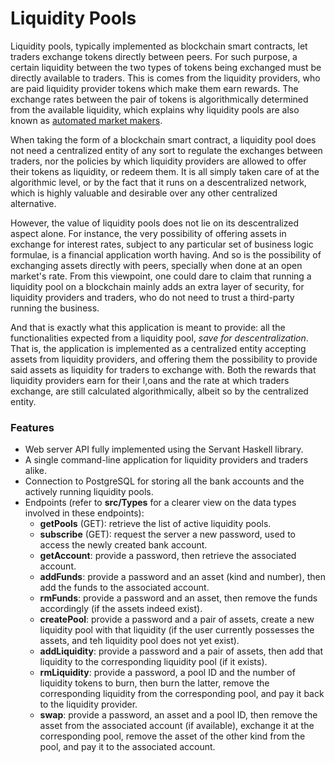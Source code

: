 # Liquidity Pools

Liquidity pools, typically implemented as blockchain smart contracts, let traders exchange tokens directly between peers. For such purpose, a certain liquidity between the two types of tokens being exchanged must be directly available to traders. This is comes from the liquidity providers, who are paid liquidity provider tokens which make them earn rewards. The exchange rates between the pair of tokens is algorithmically determined from the available liquidity, which explains why liquidity pools are also known as [automated market makers](https://github.com/runtimeverification/verified-smart-contracts/blob/c40c98d6ae35148b76742aaaa29e6eaa405b2f93/uniswap/x-y-k.pdf).

When taking the form of a blockchain smart contract, a liquidity pool does not need a centralized entity of any sort to regulate the exchanges between traders, nor the policies by which liquidity providers are allowed to offer their tokens as liquidity, or redeem them. It is all simply taken care of at the algorithmic level, or by the fact that it runs on a descentralized network, which is highly valuable and desirable over any other centralized alternative.

However, the value of liquidity pools does not lie on its descentralized aspect alone. For instance, the very possibility of offering assets in exchange for interest rates, subject to any particular set of business logic formulae, is a financial application worth having. And so is the possibility of exchanging assets directly with peers, specially when done at an open market's rate. From this viewpoint, one could dare to claim that running a liquidity pool on a blockchain mainly adds an extra layer of security, for liquidity providers and traders, who do not need to trust a third-party running the business.

And that is exactly what this application is meant to provide: all the functionalities expected from a liquidity pool, _save for descentralization_. That is, the application is implemented as a centralized entity accepting assets from liquidity providers, and offering them the possibility to provide said assets as liquidity for traders to exchange with. Both the rewards that liquidity providers earn for their l,oans and the rate at which traders exchange, are still calculated algorithmically, albeit so by the centralized entity.

### Features ###

- Web server API fully implemented using the Servant Haskell library.
- A single command-line application for liquidity providers and traders alike.
- Connection to PostgreSQL for storing all the bank accounts and the actively running liquidity pools.
- Endpoints (refer to **src/Types** for a clearer view on the data types involved in these endpoints):
    - **getPools** (GET): retrieve the list of active liquidity pools.
    - **subscribe** (GET): request the server a new password, used to access the newly created bank account.
    - **getAccount**: provide a password, then retrieve the associated account.
    - **addFunds**: provide a password and an asset (kind and number), then add the funds to the associated account.
    - **rmFunds**: provide a password and an asset, then remove the funds accordingly (if the assets indeed exist).
    - **createPool**: provide a password and a pair of assets, create a new liquidity pool with that liquidity (if the user currently possesses the assets, and teh liquidity pool does not yet exist).
    - **addLiquidity**: provide a password and a pair of assets, then add that liquidity to the corresponding liquidity pool (if it exists).
    - **rmLiquidity**: provide a password, a pool ID and the number of liquidity tokens to burn, then burn the latter, remove the corresponding liquidity from the corresponding pool, and pay it back to the liquidity provider.
    - **swap**: provide a password, an asset and a pool ID, then remove the asset from the associated account (if available), exchange it at the corresponding pool, remove the asset of the other kind from the pool, and pay it to the associated account.
